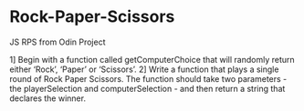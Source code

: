 # Rock-Paper-Scissors
JS RPS from Odin Project

1] Begin with a function called getComputerChoice that will randomly return either ‘Rock’, ‘Paper’ or ‘Scissors’.
2] Write a function that plays a single round of Rock Paper Scissors. The function should take two parameters - the playerSelection and computerSelection - and then return a string that declares the winner.


